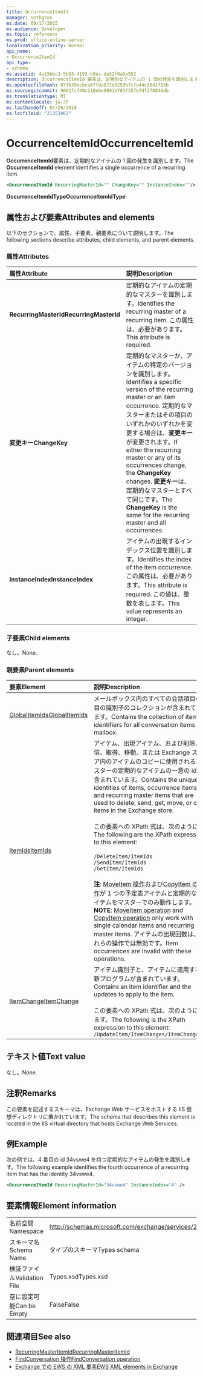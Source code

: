 ```yaml
---
title: OccurrenceItemId
manager: sethgros
ms.date: 09/17/2015
ms.audience: Developer
ms.topic: reference
ms.prod: office-online-server
localization_priority: Normal
api_name:
- OccurrenceItemId
api_type:
- schema
ms.assetid: 4a15bbc3-5b93-4193-b9ec-da32f0a9a552
description: OccurrenceItemId 要素は、定期的なアイテムの 1 回の発生を識別します。
ms.openlocfilehash: 073639ecbca6ffda872e9253b7c7e44c3541f13b
ms.sourcegitcommit: 9061fcf40c218ebe88911783f357b7df278846db
ms.translationtype: MT
ms.contentlocale: ja-JP
ms.lasthandoff: 07/28/2018
ms.locfileid: "21353463"
---
```

# <a name="occurrenceitemid"></a><span data-ttu-id="dfd50-103">OccurrenceItemId</span><span class="sxs-lookup"><span data-stu-id="dfd50-103">OccurrenceItemId</span></span>

<span data-ttu-id="dfd50-104">**OccurrenceItemId**要素は、定期的なアイテムの 1 回の発生を識別します。</span><span class="sxs-lookup"><span data-stu-id="dfd50-104">The **OccurrenceItemId** element identifies a single occurrence of a recurring item.</span></span> 
  
```XML
<OccurrenceItemId RecurringMasterId="" ChangeKey="" InstanceIndex=""/>
```

<span data-ttu-id="dfd50-105">**OccurrenceItemIdType**</span><span class="sxs-lookup"><span data-stu-id="dfd50-105">**OccurrenceItemIdType**</span></span>

## <a name="attributes-and-elements"></a><span data-ttu-id="dfd50-106">属性および要素</span><span class="sxs-lookup"><span data-stu-id="dfd50-106">Attributes and elements</span></span>

<span data-ttu-id="dfd50-107">以下のセクションで、属性、子要素、親要素について説明します。</span><span class="sxs-lookup"><span data-stu-id="dfd50-107">The following sections describe attributes, child elements, and parent elements.</span></span>
  
### <a name="attributes"></a><span data-ttu-id="dfd50-108">属性</span><span class="sxs-lookup"><span data-stu-id="dfd50-108">Attributes</span></span>

|<span data-ttu-id="dfd50-109">**属性**</span><span class="sxs-lookup"><span data-stu-id="dfd50-109">**Attribute**</span></span>|<span data-ttu-id="dfd50-110">**説明**</span><span class="sxs-lookup"><span data-stu-id="dfd50-110">**Description**</span></span>|
|:-----|:-----|
|<span data-ttu-id="dfd50-111">**RecurringMasterId**</span><span class="sxs-lookup"><span data-stu-id="dfd50-111">**RecurringMasterId**</span></span> <br/> |<span data-ttu-id="dfd50-112">定期的なアイテムの定期的なマスターを識別します。</span><span class="sxs-lookup"><span data-stu-id="dfd50-112">Identifies the recurring master of a recurring item.</span></span> <span data-ttu-id="dfd50-113">この属性は、必要があります。</span><span class="sxs-lookup"><span data-stu-id="dfd50-113">This attribute is required.</span></span>  <br/> |
|<span data-ttu-id="dfd50-114">**変更キー**</span><span class="sxs-lookup"><span data-stu-id="dfd50-114">**ChangeKey**</span></span> <br/> |<span data-ttu-id="dfd50-115">定期的なマスターか、アイテムの特定のバージョンを識別します。</span><span class="sxs-lookup"><span data-stu-id="dfd50-115">Identifies a specific version of the recurring master or an item occurrence.</span></span> <span data-ttu-id="dfd50-116">定期的なマスターまたはその項目のいずれかのいずれかを変更する場合は、**変更キー**が変更されます。</span><span class="sxs-lookup"><span data-stu-id="dfd50-116">If either the recurring master or any of its occurrences change, the **ChangeKey** changes.</span></span> <span data-ttu-id="dfd50-117">**変更キー**は、定期的なマスターとすべて同じです。</span><span class="sxs-lookup"><span data-stu-id="dfd50-117">The **ChangeKey** is the same for the recurring master and all occurrences.</span></span>  <br/> |
|<span data-ttu-id="dfd50-118">**InstanceIndex**</span><span class="sxs-lookup"><span data-stu-id="dfd50-118">**InstanceIndex**</span></span> <br/> |<span data-ttu-id="dfd50-119">アイテムの出現するインデックス位置を識別します。</span><span class="sxs-lookup"><span data-stu-id="dfd50-119">Identifies the index of the item occurrence.</span></span> <span data-ttu-id="dfd50-120">この属性は、必要があります。</span><span class="sxs-lookup"><span data-stu-id="dfd50-120">This attribute is required.</span></span> <span data-ttu-id="dfd50-121">この値は、整数を表します。</span><span class="sxs-lookup"><span data-stu-id="dfd50-121">This value represents an integer.</span></span>  <br/> |
   
### <a name="child-elements"></a><span data-ttu-id="dfd50-122">子要素</span><span class="sxs-lookup"><span data-stu-id="dfd50-122">Child elements</span></span>

<span data-ttu-id="dfd50-123">なし。</span><span class="sxs-lookup"><span data-stu-id="dfd50-123">None.</span></span>
  
### <a name="parent-elements"></a><span data-ttu-id="dfd50-124">親要素</span><span class="sxs-lookup"><span data-stu-id="dfd50-124">Parent elements</span></span>

|<span data-ttu-id="dfd50-125">**要素**</span><span class="sxs-lookup"><span data-stu-id="dfd50-125">**Element**</span></span>|<span data-ttu-id="dfd50-126">**説明**</span><span class="sxs-lookup"><span data-stu-id="dfd50-126">**Description**</span></span>|
|:-----|:-----|
|[<span data-ttu-id="dfd50-127">GlobalItemIds</span><span class="sxs-lookup"><span data-stu-id="dfd50-127">GlobalItemIds</span></span>](globalitemids.md) <br/> |<span data-ttu-id="dfd50-128">メールボックス内のすべての会話項目の項目の識別子のコレクションが含まれています。</span><span class="sxs-lookup"><span data-stu-id="dfd50-128">Contains the collection of item identifiers for all conversation items in a mailbox.</span></span>  <br/> |
|[<span data-ttu-id="dfd50-129">ItemIds</span><span class="sxs-lookup"><span data-stu-id="dfd50-129">ItemIds</span></span>](itemids.md) <br/> | <span data-ttu-id="dfd50-130">アイテム、出現アイテム、および削除、送信、取得、移動、または Exchange ストア内のアイテムのコピーに使用される、マスターの定期的なアイテムの一意の id が含まれています。</span><span class="sxs-lookup"><span data-stu-id="dfd50-130">Contains the unique identities of items, occurrence items, and recurring master items that are used to delete, send, get, move, or copy items in the Exchange store.</span></span> <br/><br/><span data-ttu-id="dfd50-131">この要素への XPath 式は、次のように。</span><span class="sxs-lookup"><span data-stu-id="dfd50-131">The following are the XPath expressions to this element:</span></span> <br/><br/>  `/DeleteItem/ItemIds` <br/>  `/SendItem/ItemIds` <br/>  `/GetItem/ItemIds` <br/><br/><span data-ttu-id="dfd50-132">**注**: [MoveItem 操作](moveitem-operation.md)および[CopyItem の操作](copyitem-operation.md)が 1 つの予定表アイテムと定期的なアイテムをマスターでのみ動作します。</span><span class="sxs-lookup"><span data-stu-id="dfd50-132">**NOTE**: [MoveItem operation](moveitem-operation.md) and [CopyItem operation](copyitem-operation.md) only work with single calendar items and recurring master items.</span></span> <span data-ttu-id="dfd50-133">アイテムの出現回数は、これらの操作では無効です。</span><span class="sxs-lookup"><span data-stu-id="dfd50-133">Item occurrences are invalid with these operations.</span></span>           |
|[<span data-ttu-id="dfd50-134">ItemChange</span><span class="sxs-lookup"><span data-stu-id="dfd50-134">ItemChange</span></span>](itemchange.md) <br/> |<span data-ttu-id="dfd50-135">アイテム識別子と、アイテムに適用する更新プログラムが含まれています。</span><span class="sxs-lookup"><span data-stu-id="dfd50-135">Contains an item identifier and the updates to apply to the item.</span></span><br/><br/> <span data-ttu-id="dfd50-136">この要素への XPath 式は、次のようにします。</span><span class="sxs-lookup"><span data-stu-id="dfd50-136">The following is the XPath expression to this element:</span></span>  <br/>  `/UpdateItem/ItemChanges/ItemChange[i]` <br/> |
   
## <a name="text-value"></a><span data-ttu-id="dfd50-137">テキスト値</span><span class="sxs-lookup"><span data-stu-id="dfd50-137">Text value</span></span>

<span data-ttu-id="dfd50-138">なし。</span><span class="sxs-lookup"><span data-stu-id="dfd50-138">None.</span></span>
  
## <a name="remarks"></a><span data-ttu-id="dfd50-139">注釈</span><span class="sxs-lookup"><span data-stu-id="dfd50-139">Remarks</span></span>

<span data-ttu-id="dfd50-140">この要素を記述するスキーマは、Exchange Web サービスをホストする IIS 仮想ディレクトリに置かれています。</span><span class="sxs-lookup"><span data-stu-id="dfd50-140">The schema that describes this element is located in the IIS virtual directory that hosts Exchange Web Services.</span></span>
  
## <a name="example"></a><span data-ttu-id="dfd50-141">例</span><span class="sxs-lookup"><span data-stu-id="dfd50-141">Example</span></span>

<span data-ttu-id="dfd50-142">次の例では、4 番目の id 34vswe4 を持つ定期的なアイテムの発生を識別します。</span><span class="sxs-lookup"><span data-stu-id="dfd50-142">The following example identifies the fourth occurrence of a recurring item that has the identity 34vswe4.</span></span>
  
```XML
<OccurrenceItemId RecurringMasterId="34vswe4" InstanceIndex="4" />
```

## <a name="element-information"></a><span data-ttu-id="dfd50-143">要素情報</span><span class="sxs-lookup"><span data-stu-id="dfd50-143">Element information</span></span>

|||
|:-----|:-----|
|<span data-ttu-id="dfd50-144">名前空間</span><span class="sxs-lookup"><span data-stu-id="dfd50-144">Namespace</span></span>  <br/> |http://schemas.microsoft.com/exchange/services/2006/types  <br/> |
|<span data-ttu-id="dfd50-145">スキーマ名</span><span class="sxs-lookup"><span data-stu-id="dfd50-145">Schema Name</span></span>  <br/> |<span data-ttu-id="dfd50-146">タイプのスキーマ</span><span class="sxs-lookup"><span data-stu-id="dfd50-146">Types schema</span></span>  <br/> |
|<span data-ttu-id="dfd50-147">検証ファイル</span><span class="sxs-lookup"><span data-stu-id="dfd50-147">Validation File</span></span>  <br/> |<span data-ttu-id="dfd50-148">Types.xsd</span><span class="sxs-lookup"><span data-stu-id="dfd50-148">Types.xsd</span></span>  <br/> |
|<span data-ttu-id="dfd50-149">空に設定可能</span><span class="sxs-lookup"><span data-stu-id="dfd50-149">Can be Empty</span></span>  <br/> |<span data-ttu-id="dfd50-150">False</span><span class="sxs-lookup"><span data-stu-id="dfd50-150">False</span></span>  <br/> |
   
## <a name="see-also"></a><span data-ttu-id="dfd50-151">関連項目</span><span class="sxs-lookup"><span data-stu-id="dfd50-151">See also</span></span>

- [<span data-ttu-id="dfd50-152">RecurringMasterItemId</span><span class="sxs-lookup"><span data-stu-id="dfd50-152">RecurringMasterItemId</span></span>](recurringmasteritemid.md)
- [<span data-ttu-id="dfd50-153">FindConversation 操作</span><span class="sxs-lookup"><span data-stu-id="dfd50-153">FindConversation operation</span></span>](findconversation-operation.md)
- [<span data-ttu-id="dfd50-154">Exchange での EWS の XML 要素</span><span class="sxs-lookup"><span data-stu-id="dfd50-154">EWS XML elements in Exchange</span></span>](ews-xml-elements-in-exchange.md)

